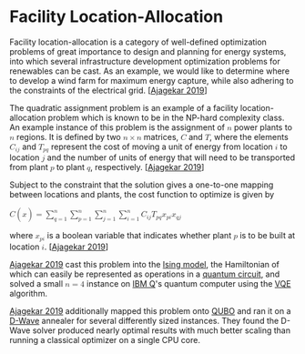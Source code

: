 # Facility Location-Allocation

Facility location-allocation is a category of well-defined optimization problems of great importance to design and planning for energy systems, into which several infrastructure development optimization problems for renewables can be cast. As an example, we would like to determine where to develop a wind farm for maximum energy capture, while also adhering to the constraints of the electrical grid. [[Ajagekar 2019](https://doi.org/10.1016/j.energy.2019.04.186)]

The quadratic assignment problem is an example of a facility location-allocation problem which is known to be in the NP-hard complexity class. An example instance of this problem is the assignment of <math><mi>n</mi></math> power plants to <math><mi>n</mi></math> regions. It is defined by two <math><mi>n</mi><mo>&times;</mo><mi>n</mi></math> matrices, <math><mi>C</mi></math> and <math><mi>T</mi></math>, where the elements <math><msub><mi>C</mi><mrow><mi>i</mi><mi>j</mi></mrow></msub></math> and <math><msub><mi>T</mi><mrow><mi>p</mi><mi>q</mi></mrow></msub></math> represent the cost of moving a unit of energy from location <math><mi>i</mi></math> to location <math><mi>j</mi></math> and the number of units of energy that will need to be transported from plant <math><mi>p</mi></math> to plant <math><mi>q</mi></math>, respectively. [[Ajagekar 2019](https://doi.org/10.1016/j.energy.2019.04.186)]

Subject to the constraint that the solution gives a one-to-one mapping between locations and plants, the cost function to optimize is given by

<math><mi>C</mi><mo>(</mo><mi>x</mi><mo>)</mo><mo>=</mo><munderover><mo>&sum;</mo><mrow><mi>q</mi><mo>=</mo><mn>1</mn></mrow><mi>n</mi></munderover><munderover><mo>&sum;</mo><mrow><mi>p</mi><mo>=</mo><mn>1</mn></mrow><mi>n</mi></munderover><munderover><mo>&sum;</mo><mrow><mi>j</mi><mo>=</mo><mn>1</mn></mrow><mi>n</mi></munderover><munderover><mo>&sum;</mo><mrow><mi>i</mi><mo>=</mo><mn>1</mn></mrow><mi>n</mi></munderover><msub><mi>C</mi><mrow><mi>i</mi><mi>j</mi></mrow></msub><msub><mi>T</mi><mrow><mi>p</mi><mi>q</mi></mrow></msub><msub><mi>x</mi><mrow><mi>p</mi><mi>i</mi></mrow></msub><msub><mi>x</mi><mrow><mi>q</mi><mi>j</mi></mrow></math>

where <math><msub><mi>x</mi><mrow><mi>p</mi><mi>i</mi></mrow></msub></math> is a boolean variable that indicates whether plant <math><mi>p</mi></math> is to be built at location <math><mi>i</mi></math>. [[Ajagekar 2019](https://doi.org/10.1016/j.energy.2019.04.186)]

[Ajagekar 2019](https://doi.org/10.1016/j.energy.2019.04.186) cast this problem into the [Ising model](../quantum/models/ising.md), the Hamiltonian of which can easily be represented as operations in a [quantum circuit](../quantum/architectures/circuit.md), and solved a small <math><mi>n</mi><mo>=</mo><mn>4</mn></math> instance on [IBM Q](https://quantum-computing.ibm.com/)'s quantum computer using the [VQE](../quantum/algorithms/vqe.md) algorithm.

[Ajagekar 2019](https://doi.org/10.1016/j.energy.2019.04.186) additionally mapped this problem onto [QUBO](../quantum/models/qubo.md) and ran it on a [D-Wave](https://www.dwavesys.com/) annealer for several differently sized instances. They found the D-Wave solver produced nearly optimal results with much better scaling than running a classical optimizer on a single CPU core.